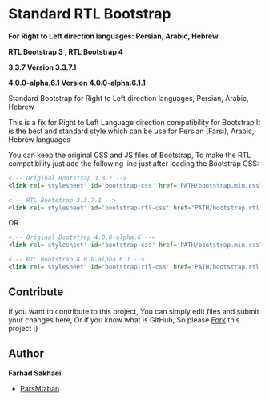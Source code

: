 # Standard RTL Bootstrap
**For Right to Left direction languages: Persian, Arabic, Hebrew**

**RTL Bootstrap 3 , RTL Bootstrap 4**

**3.3.7 Version 3.3.7.1**

**4.0.0-alpha.6.1 Version 4.0.0-alpha.6.1.1**

Standard Bootstrap for Right to Left direction languages, Persian, Arabic, Hebrew

This is a fix for Right to Left Language direction compatibility for Bootstrap
It is the best and standard style which can be use for Persian (Farsi), Arabic, Hebrew languages

You can keep the original CSS and JS files of Bootstrap, To make the RTL compatibility just add the following line just after loading the Bootstrap CSS:

```html
<!-- Original Bootstrap 3.3.7 -->
<link rel='stylesheet' id='bootstrap-css' href='PATH/bootstrap.min.css?ver=3.3.7' type='text/css' />

<!-- RTL Bootstrap 3.3.7.1 -->
<link rel='stylesheet' id='bootstrap-rtl-css' href='PATH/bootstrap.rtl.min.css?ver=3.3.7.1' type='text/css' />
```
OR
```html
<!-- Original Bootstrap 4.0.0-alpha.6 -->
<link rel='stylesheet' id='bootstrap-css' href='PATH/bootstrap.min.css?ver=4.0.0-alpha.6' type='text/css' />

<!-- RTL Bootstrap 4.0.0-alpha.6.1 -->
<link rel='stylesheet' id='bootstrap-rtl-css' href='PATH/bootstrap.rtl.min.css?ver=4.0.0-alpha.6.1' type='text/css' />
```

## Contribute

if you want to contribute to this project, You can simply edit files and submit your changes here, Or if you know what is GitHub, So please [Fork](https://github.com/parsmizban/RTL-Bootstrap/fork) this project :)

## Author

**Farhad Sakhaei**

+ [ParsMizban](https://parsmizban.com)
